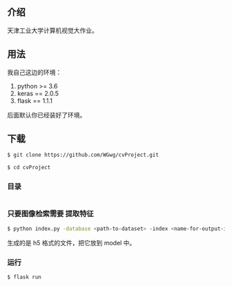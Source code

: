 

## 介绍

天津工业大学计算机视觉大作业。


## 用法

我自己这边的环境：

1. python >= 3.6
2. keras == 2.0.5
3. flask == 1.1.1

后面默认你已经装好了环境。

## 下载

```sh
$ git clone https://github.com/WGwg/cvProject.git

$ cd cvProject
```

### 目录

```

```

### 只要图像检索需要 提取特征

```sh
$ python index.py -database <path-to-dataset> -index <name-for-output-index>
```
生成的是 h5 格式的文件，把它放到 model 中。

### 运行

```sh
$ flask run 
```

